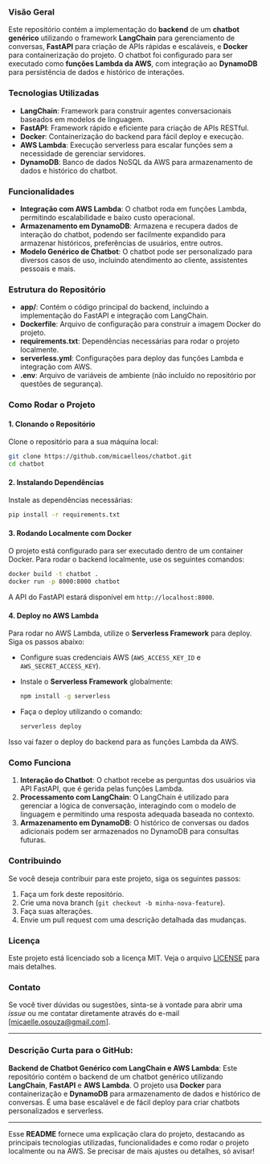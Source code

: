 ### Visão Geral

Este repositório contém a implementação do **backend** de um **chatbot genérico** utilizando o framework **LangChain** para gerenciamento de conversas, **FastAPI** para criação de APIs rápidas e escaláveis, e **Docker** para containerização do projeto. O chatbot foi configurado para ser executado como **funções Lambda da AWS**, com integração ao **DynamoDB** para persistência de dados e histórico de interações.

### Tecnologias Utilizadas

- **LangChain**: Framework para construir agentes conversacionais baseados em modelos de linguagem.
- **FastAPI**: Framework rápido e eficiente para criação de APIs RESTful.
- **Docker**: Containerização do backend para fácil deploy e execução.
- **AWS Lambda**: Execução serverless para escalar funções sem a necessidade de gerenciar servidores.
- **DynamoDB**: Banco de dados NoSQL da AWS para armazenamento de dados e histórico do chatbot.

### Funcionalidades

- **Integração com AWS Lambda**: O chatbot roda em funções Lambda, permitindo escalabilidade e baixo custo operacional.
- **Armazenamento em DynamoDB**: Armazena e recupera dados de interação do chatbot, podendo ser facilmente expandido para armazenar históricos, preferências de usuários, entre outros.
- **Modelo Genérico de Chatbot**: O chatbot pode ser personalizado para diversos casos de uso, incluindo atendimento ao cliente, assistentes pessoais e mais.

### Estrutura do Repositório

- **app/**: Contém o código principal do backend, incluindo a implementação do FastAPI e integração com LangChain.
- **Dockerfile**: Arquivo de configuração para construir a imagem Docker do projeto.
- **requirements.txt**: Dependências necessárias para rodar o projeto localmente.
- **serverless.yml**: Configurações para deploy das funções Lambda e integração com AWS.
- **.env**: Arquivo de variáveis de ambiente (não incluído no repositório por questões de segurança).

### Como Rodar o Projeto

#### 1. **Clonando o Repositório**

Clone o repositório para a sua máquina local:

```bash
git clone https://github.com/micaelleos/chatbot.git
cd chatbot
```

#### 2. **Instalando Dependências**

Instale as dependências necessárias:

```bash
pip install -r requirements.txt
```

#### 3. **Rodando Localmente com Docker**

O projeto está configurado para ser executado dentro de um container Docker. Para rodar o backend localmente, use os seguintes comandos:

```bash
docker build -t chatbot .
docker run -p 8000:8000 chatbot
```

A API do FastAPI estará disponível em `http://localhost:8000`.

#### 4. **Deploy no AWS Lambda**

Para rodar no AWS Lambda, utilize o **Serverless Framework** para deploy. Siga os passos abaixo:

- Configure suas credenciais AWS (`AWS_ACCESS_KEY_ID` e `AWS_SECRET_ACCESS_KEY`).
- Instale o **Serverless Framework** globalmente:

  ```bash
  npm install -g serverless
  ```

- Faça o deploy utilizando o comando:

  ```bash
  serverless deploy
  ```

Isso vai fazer o deploy do backend para as funções Lambda da AWS.

### Como Funciona

1. **Interação do Chatbot**: O chatbot recebe as perguntas dos usuários via API FastAPI, que é gerida pelas funções Lambda.
2. **Processamento com LangChain**: O LangChain é utilizado para gerenciar a lógica de conversação, interagindo com o modelo de linguagem e permitindo uma resposta adequada baseada no contexto.
3. **Armazenamento em DynamoDB**: O histórico de conversas ou dados adicionais podem ser armazenados no DynamoDB para consultas futuras.

### Contribuindo

Se você deseja contribuir para este projeto, siga os seguintes passos:

1. Faça um fork deste repositório.
2. Crie uma nova branch (`git checkout -b minha-nova-feature`).
3. Faça suas alterações.
4. Envie um pull request com uma descrição detalhada das mudanças.

### Licença

Este projeto está licenciado sob a licença MIT. Veja o arquivo [LICENSE](LICENSE) para mais detalhes.

### Contato

Se você tiver dúvidas ou sugestões, sinta-se à vontade para abrir uma *issue* ou me contatar diretamente através do e-mail [micaelle.osouza@gmail.com].

---

### Descrição Curta para o GitHub:

**Backend de Chatbot Genérico com LangChain e AWS Lambda**: Este repositório contém o backend de um chatbot genérico utilizando **LangChain**, **FastAPI** e **AWS Lambda**. O projeto usa **Docker** para containerização e **DynamoDB** para armazenamento de dados e histórico de conversas. É uma base escalável e de fácil deploy para criar chatbots personalizados e serverless.

---

Esse **README** fornece uma explicação clara do projeto, destacando as principais tecnologias utilizadas, funcionalidades e como rodar o projeto localmente ou na AWS. Se precisar de mais ajustes ou detalhes, só avisar!
